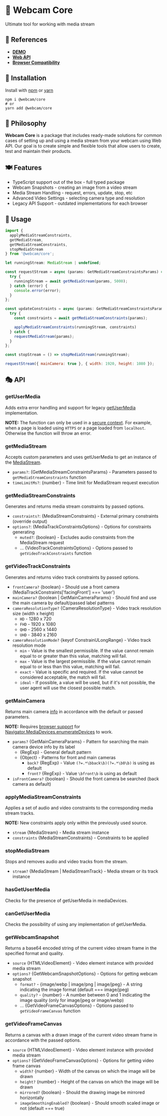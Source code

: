 # 📸 Webcam Core

Ultimate tool for working with media stream

## 🔗 References

- [**DEMO**](https://react-webcam-ultimate.vercel.app/en/javascript)
- [**Web API**](https://developer.mozilla.org/en-US/docs/Web/API/MediaDevices/getUserMedia)
- [**Browser Сompatibility**](https://caniuse.com/stream)

## 🌌 Installation

Install with [npm](https://www.npmjs.com/) or [yarn](https://yarnpkg.com/)

```shell
npm i @webcam/core
# or
yarn add @webcam/core
```

## 🦉 Philosophy

**Webcam Core** is a package that includes ready-made solutions for common cases of setting up and using a media stream from your webcam using Web API. Our goal is to create simple and flexible tools that allow users to create, test and maintain their products.

## 🍽️ Features

- TypeScript support out of the box - full typed package
- Webcam Snapshots - creating an image from a video stream
- Media Stream Handling - request, errors, update, stop, etc
- Advanced Video Settings - selecting camera type and resolution
- Legacy API Support - outdated implementations for each browser

## 🚀 Usage

```javascript
import {
  applyMediaStreamConstraints,
  getMediaStream,
  getMediaStreamConstraints,
  stopMediaStream
} from '@webcam/core';

let runningStream: MediaStream | undefined;

const requestStream = async (params: GetMediaStreamConstraintsParams) => {
  try {
    runningStream = await getMediaStream(params, 5000);
  } catch (error) {
    console.error(error);
  }
};

const updateConstraints = async (params: GetMediaStreamConstraintsParams) => {
  try {
    const constraints = await getMediaStreamConstraints(params);

    applyMediaStreamConstraints(runningStream, constraints)
  } catch {
    requestMediaStream(params);
  }
};

const stopStream = () => stopMediaStream(runningStream);

requestStream({ mainCamera: true }, { width: 1920, height: 1080 });
```

## 🎭 API

### getUserMedia

Adds extra error handling and support for legacy [getUserMedia](https://developer.mozilla.org/en-US/docs/Web/API/MediaDevices/getUserMedia) implementation.

**NOTE:** The function can only be used in a [secure context](https://developer.mozilla.org/en-US/docs/Web/Security/Secure_Contexts). For example, when a page is loaded using `HTTPS` or a page loaded from `localhost`. Otherwise the function will throw an error.

### getMediaStream

Accepts custom parameters and uses getUserMedia to get an instance of the [MediaStream](https://developer.mozilla.org/en-US/docs/Web/API/MediaStream).

- `params?`: {GetMediaStreamConstraintsParams} - Parameters passed to `getMediaStreamConstraints` function
- `timeLimitMs?`: {number} - Time limit for MediaStream request execution

### getMediaStreamConstraints

Generates and returns media stream constraints by passed options.

- `constraints?`: {MediaStreamConstraints} - External primary constraints (override output)
- `options?`: {MediaTrackConstraintsOptions} - Options for constraints generating
  - `muted?`: {boolean} - Excludes audio constraints from the MediaStream request
  - ... {VideoTrackConstraintsOptions} - Options passed to `getVideoTrackConstraints` function

### getVideoTrackConstraints

Generates and returns video track constraints by passed options.

- `frontCamera?` {boolean} - Should use a front camera (MediaTrackConstraints['facingFront'] === 'user')
- `mainCamera?` {boolean | GetMainCameraParams} - Should find and use the main camera by default/passed label patterns
- `cameraResolutionType?` {CameraResolutionType} - Video track resolution size (width x height)
  - `HD` - 1280 x 720
  - `FHD` - 1920 x 1080
  - `QHD` - 2560 x 1440
  - `UHD` - 3840 x 2160
- `cameraResolutionMode?` {keyof ConstrainULongRange} - Video track resolution mode
  - `min` - Value is the smallest permissible. If the value cannot remain equal to or greater than this value, matching will fail.
  - `max` - Value is the largest permissible. If the value cannot remain equal to or less than this value, matching will fail.
  - `exact` - Value is specific and required. If the value cannot be considered acceptable, the match will fail.
  - `ideal` - If possible, a value will be used, but if it's not possible, the user agent will use the closest possible match.

### getMainCamera

Returns main camera [info](https://developer.mozilla.org/en-US/docs/Web/API/MediaDeviceInfo) in accordance with the default or passed parameters.

**NOTE:** Requires [browser support](https://caniuse.com/mdn-api_mediadevices_enumeratedevices) for [Navigator.MediaDevices.enumerateDevices](https://developer.mozilla.org/en-US/docs/Web/API/MediaDevices/enumerateDevices) to work.

- `params?` {GetMainCameraParams} - Pattern for searching the main camera device info by its label
  - {RegExp} - General default pattern
  - {Object} - Patterns for front and main cameras
    - `back?` {RegExp} - Value `(?=.*\bback\b)(?=.*\b0\b)` is using as default
    - `front?` {RegExp} - Value `\bfront\b` is using as default
- `isFrontCamera?` {boolean} - Should the front camera be searched (back camera as default)

### applyMediaStreamConstraints

Applies a set of audio and video constraints to the corresponding media stream tracks.

**NOTE:** New constraints apply only within the previously used source.

- `stream` {MediaStream} - Media stream instance
- `constraints` {MediaStreamConstraints} - Constraints to be applied

### stopMediaStream

Stops and removes audio and video tracks from the stream.

- `stream?` {MediaStream | MediaStreamTrack} - Media stream or its track instance

### hasGetUserMedia

Checks for the presence of getUserMedia in mediaDevices.

### canGetUserMedia

Checks the possibility of using any implementation of getUserMedia.

### getWebcamSnapshot

Returns a base64 encoded string of the current video stream frame in the specified format and quality.

- `source` {HTMLVideoElement} - Video element instance with provided media stream
- `options?` {GetWebcamSnapshotOptions} - Options for getting webcam snapshot
  - `format?` - {image/webp | image/png | image/jpeg} - A string indicating the image format (default === image/jpeg)
  - `quality?` - {number} - A number between 0 and 1 indicating the image quality (only for image/jpeg or image/webp)
  - ... {GetVideoFrameCanvasOptions} - Options passed to `getVideoFrameCanvas` function

### getVideoFrameCanvas

Returns a canvas with a drawn image of the current video stream frame in accordance with the passed options.

- `source` {HTMLVideoElement} - Video element instance with provided media stream
- `options?` {GetVideoFrameCanvasOptions} - Options for getting video frame canvas
  - `width?` {number} - Width of the canvas on which the image will be drawn
  - `height?` {number} - Height of the canvas on which the image will be drawn
  - `mirrored?` {boolean} - Should the drawing image be mirrored horizontally
  - `imageSmoothingEnabled?` {boolean} - Should smooth scaled image or not (default === true)
